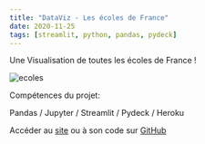 ```yaml
---
title: "DataViz - Les écoles de France"
date: 2020-11-25
tags: [streamlit, python, pandas, pydeck]
---
```

Une Visualisation de toutes les écoles de France ! 

<img src="{{ site.url }}{{ site.baseurl }}/images/ecoles/demo.gif" alt="ecoles">

Compétences du projet:

Pandas / Jupyter / Streamlit / Pydeck / Heroku

Accéder au [site](http://ecoles.herokuapp.com/) ou à son code sur [GitHub](https://github.com/MassDo/Ecoles)